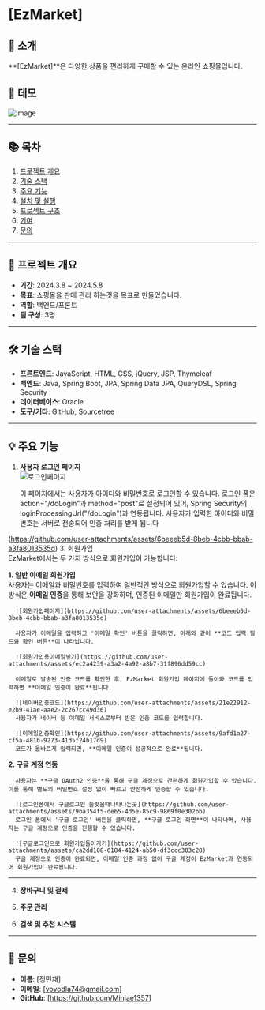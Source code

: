 # [EzMarket]

## 🛒 소개
**[EzMarket]**은 다양한 상품을 편리하게 구매할 수 있는 온라인 쇼핑몰입니다.  

## 📸 데모
![image](https://github.com/user-attachments/assets/e68db682-3ddb-418d-8ab7-efc9f60b3cf8)

---

## 📚 목차
1. [프로젝트 개요](#프로젝트-개요)
2. [기술 스택](#기술-스택)
3. [주요 기능](#주요-기능)
4. [설치 및 실행](#설치-및-실행)
5. [프로젝트 구조](#프로젝트-구조)
6. [기여](#기여)
7. [문의](#문의)

---

## 📝 프로젝트 개요
- **기간**: 2024.3.8 ~ 2024.5.8
- **목표**: 쇼핑몰을 판매 관리 하는것을 목표로 만들었습니다.
- **역할**: 백엔드/프론트
- **팀 구성**: 3명

---

## 🛠️ 기술 스택
- **프론트엔드**: JavaScript, HTML, CSS, jQuery, JSP, Thymeleaf
- **백엔드**: Java, Spring Boot, JPA, Spring Data JPA, QueryDSL, Spring Security
- **데이터베이스**: Oracle
- **도구/기타**: GitHub, Sourcetree

---

## 💡 주요 기능
1. **사용자 로그인 페이지**  
   ![로그인페이지](https://github.com/user-attachments/assets/3ec23d07-a3d4-471e-9b20-367b944a656b)

   이 페이지에서는 사용자가 아이디와 비밀번호로 로그인할 수 있습니다.
   로그인 폼은 action="/doLogin"과 method="post"로 설정되어 있어, Spring Security의 loginProcessingUrl("/doLogin")과 연동됩니다. 사용자가 입력한 아이디와 비밀번호는 서버로 전송되어 인증 처리를 받게 됩니다

(https://github.com/user-attachments/assets/6beeeb5d-8beb-4cbb-bbab-a3fa8013535d)
 3. 회원가입  
EzMarket에서는 두 가지 방식으로 회원가입이 가능합니다:

  **1. 일반 이메일 회원가입**  
      사용자는 이메일과 비밀번호를 입력하여 일반적인 방식으로 회원가입할 수 있습니다. 이 방식은 **이메일 인증**을 통해 보안을 강화하며, 인증된 이메일만 회원가입이 완료됩니다.  
  
      ![회원가입페이지](https://github.com/user-attachments/assets/6beeeb5d-8beb-4cbb-bbab-a3fa8013535d)
      
      사용자가 이메일을 입력하고 '이메일 확인' 버튼을 클릭하면, 아래와 같이 **코드 입력 필드와 확인 버튼**이 나타납니다.  
      
      ![회원가입용이메일넣기](https://github.com/user-attachments/assets/ec2a4239-a3a2-4a92-a8b7-31f896dd59cc)  
      
      이메일로 발송된 인증 코드를 확인한 후, EzMarket 회원가입 페이지에 돌아와 코드를 입력하면 **이메일 인증이 완료**됩니다.  
      
      ![네이버인증코드](https://github.com/user-attachments/assets/21e22912-e2b9-41ae-aae2-2c267cc49d36)  
      사용자가 네이버 등 이메일 서비스로부터 받은 인증 코드를 입력합니다.  
      
      ![이메일인증확인](https://github.com/user-attachments/assets/9afd1a27-cf5a-481b-9273-41d5f24b17d9)  
      코드가 올바르게 입력되면, **이메일 인증이 성공적으로 완료**됩니다.  
  
  **2. 구글 계정 연동**  
  
      사용자는 **구글 OAuth2 인증**을 통해 구글 계정으로 간편하게 회원가입할 수 있습니다. 이를 통해 별도의 비밀번호 설정 없이 빠르고 안전하게 인증할 수 있습니다.  
      
      ![로그인폼에서 구글로그인 눌럿을때나타나는곳](https://github.com/user-attachments/assets/9ba354f5-de65-4d5e-85c9-9869f0e302bb)  
      로그인 폼에서 '구글 로그인' 버튼을 클릭하면, **구글 로그인 화면**이 나타나며, 사용자는 구글 계정으로 인증을 진행할 수 있습니다.  
      
      ![구글로그인으로 회원가입들어가기](https://github.com/user-attachments/assets/ca2dd108-6184-4124-ab50-df3ccc303c28)  
      구글 계정으로 인증이 완료되면, 이메일 인증 과정 없이 구글 계정이 EzMarket과 연동되어 회원가입이 완료됩니다.

---

   

  
4. **장바구니 및 결제**  


5. **주문 관리**  


6. **검색 및 추천 시스템**  

---

## 📧 문의
- **이름**: [정민재]
- **이메일**: [vovodla74@gmail.com]
- **GitHub**: [https://github.com/Minjae1357]
